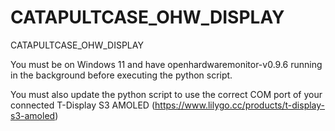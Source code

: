 # CATAPULTCASE_OHW_DISPLAY
CATAPULTCASE_OHW_DISPLAY

You must be on Windows 11 and have openhardwaremonitor-v0.9.6 running in the background before executing the python script.

You must also update the python script to use the correct COM port of your connected T-Display S3 AMOLED (https://www.lilygo.cc/products/t-display-s3-amoled)
